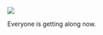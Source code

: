 ![](https://db-feed.s3.amazonaws.com/legacy/hangging-1503273990225.gif)

Everyone is getting along now.
